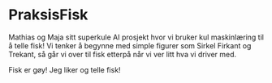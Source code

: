 # PraksisFisk
Mathias og Maja sitt superkule AI prosjekt hvor vi bruker kul maskinlæring til å telle fisk!
Vi tenker å begynne med simple figurer som Sirkel Firkant og Trekant, så går vi over til fisk etterpå når vi ver litt hva vi driver med.

Fisk er gøy! Jeg liker og telle fisk!
